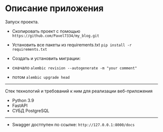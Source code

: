 # Описание приложения

Запуск проекта.
 - Скопировать проект с помощью ``` https://github.com/Pavel7334/my_blog.git ```
 - Установить все пакеты из requirements.txt ``` pip install -r requirements.txt ```
 
 - Создать и установить миграции:
 - сначало ``` alembic revision --autogenerate -m "your comment" ```
 - потом ``` alembic upgrade head ```
---
Стек технологий и требований к ним для реализации веб-приложения

- Python 3.9
- FastAPI
- СУБД PostgreSQL
---
- Swagger достпупен по ссылке: ```http://127.0.0.1:8000/docs```

